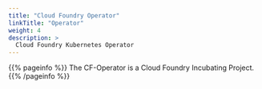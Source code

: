 ```yaml
---
title: "Cloud Foundry Operator"
linkTitle: "Operator"
weight: 4
description: >
  Cloud Foundry Kubernetes Operator 
---
```


{{% pageinfo %}}
The CF-Operator is a Cloud Foundry Incubating Project.
{{% /pageinfo %}}
